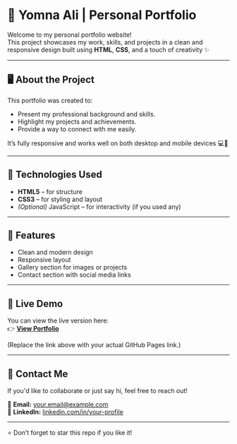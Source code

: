 # 🌸 Yomna Ali | Personal Portfolio

Welcome to my personal portfolio website!  
This project showcases my work, skills, and projects in a clean and responsive design built using **HTML**, **CSS**, and a touch of creativity ✨

---

## 🖥️ About the Project

This portfolio was created to:
- Present my professional background and skills.
- Highlight my projects and achievements.
- Provide a way to connect with me easily.

It’s fully responsive and works well on both desktop and mobile devices 💻📱

---

## 🧠 Technologies Used
- **HTML5** – for structure  
- **CSS3** – for styling and layout  
- *(Optional)* JavaScript – for interactivity (if you used any)

---

## 📸 Features
- Clean and modern design  
- Responsive layout  
- Gallery section for images or projects  
- Contact section with social media links  

---

## 🚀 Live Demo
You can view the live version here:  
👉 [**View Portfolio**](https://YOUR-USERNAME.github.io/YOUR-REPO-NAME)

(Replace the link above with your actual GitHub Pages link.)

---

## 💌 Contact Me
If you'd like to collaborate or just say hi, feel free to reach out!

📧 **Email:** your.email@example.com  
💼 **LinkedIn:** [linkedin.com/in/your-profile](https://linkedin.com/in/your-profile)

---

⭐ Don’t forget to star this repo if you like it!
